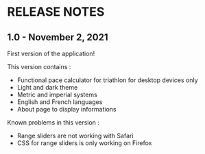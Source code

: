# RELEASE NOTES

## 1.0 - November 2, 2021

First version of the application!

This version contains :

* Functional pace calculator for triathlon for desktop devices only
* Light and dark theme
* Metric and imperial systems
* English and French languages
* About page to display informations

Known problems in this version :

* Range sliders are not working with Safari
* CSS for range sliders is only working on Firefox
